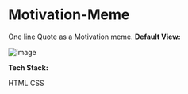 # Motivation-Meme
One line Quote as a Motivation meme.
**Default View:**

![image](https://github.com/Vikashiniravi97/Motivation-Meme/assets/128639619/201988ee-0394-46dd-a15c-9ed2a7f359f3)

**Tech Stack:**

HTML
CSS
